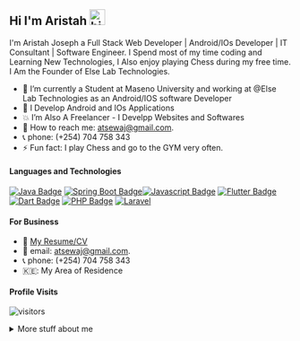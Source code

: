 ## Hi I'm Aristah <img src="https://user-images.githubusercontent.com/1303154/88677602-1635ba80-d120-11ea-84d8-d263ba5fc3c0.gif" width="28px" alt="hi">

I'm Aristah Joseph a Full Stack Web Developer | Android/IOs Developer | IT Consultant | Software Engineer. I Spend most of my time coding and Learning New Technologies, I Also enjoy playing Chess during my free time. I Am the Founder of Else Lab Technologies.




<!-- TODO: Add last video link -->

- 🔭 I’m currently a Student at Maseno University and working at @Else Lab Technologies as an Android/IOS software Developer
- 🤔 I Develop Android and IOs Applications
- 💥 I’m Also A Freelancer - I Develpp Websites and Softwares
- 📧 How to reach me: atsewaj@gmail.com.
- 📞 phone: (+254) 704 758 343
- ⚡ Fun fact: I play Chess and go to the GYM very often.


#### Languages and Technologies

<!-- TODO: Make technologies links takes you to repositories -->

[![Java Badge](https://img.shields.io/badge/-Java-FF0000?style=for-the-badge&labelColor=black&logo=java&logoColor=FF0000)](#) [![Spring Boot Badge](https://img.shields.io/badge/-SpringBoot-008000?style=for-the-badge&labelColor=black&logo=springboot&logoColor=008000)](#)[![Javascript Badge](https://img.shields.io/badge/-Javascript-F0DB4F?style=for-the-badge&labelColor=black&logo=javascript&logoColor=F0DB4F)](#) [![Flutter Badge](https://img.shields.io/badge/-Flutter-007acc?style=for-the-badge&labelColor=black&logo=flutter&logoColor=007acc)](#) [![Dart Badge](https://img.shields.io/badge/-Dart-007acc?style=for-the-badge&labelColor=black&logo=dart&logoColor=007acc)](#) [![PHP Badge](https://img.shields.io/badge/-Php-474A8A?style=for-the-badge&labelColor=black&logo=php&logoColor=474A8A)](#) [![Laravel](https://img.shields.io/badge/-Laravel-FF0000?style=for-the-badge&labelColor=black&logo=laravel&logoColor=FF0000)](#)


#### For Business  
- :paperclip: [My Resume/CV](https://github.com/Aristah254/Aristah254/blob/master/resumes/resume%20v1.0.pdf)
- 📧 email: atsewaj@gmail.com.
- 📞 phone: (+254) 704 758 343
- 🇰🇪: My Area of Residence


#### Profile Visits 

![visitors](https://visitor-badge.glitch.me/badge?page_id=Aristah254.Aristah254)

<details>
<summary>
  More stuff about me
</summary>

<br >

I love sharing knowledge and Solving Society Problems using Technology.


#### Coding Stats

<!--START_SECTION:waka-->
```text
TypeScript   15 hrs 41 mins  ████████████████████▓░░░░   82.29 % 
HTML         1 hr 50 mins    ██▒░░░░░░░░░░░░░░░░░░░░░░   09.61 % 
Markdown     1 hr 27 mins    ██░░░░░░░░░░░░░░░░░░░░░░░   07.63 % 
Other        2 mins          ░░░░░░░░░░░░░░░░░░░░░░░░░   00.25 % 
YAML         2 mins          ░░░░░░░░░░░░░░░░░░░░░░░░░   00.19 % 
```
<!--END_SECTION:waka-->

#### Github Stats

![Aristah254's github stats](https://github-readme-stats.vercel.app/api?username=Aristah254&count_private=true&theme=tokyonight&hide=contribs,prs)

</details>


